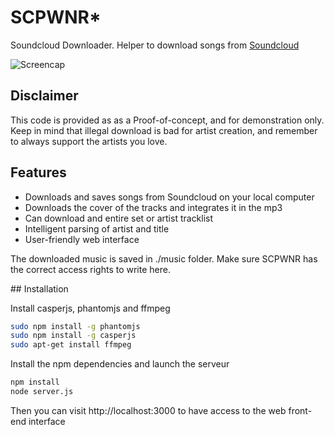 # SCPWNR*

Soundcloud Downloader. Helper to download songs from [Soundcloud](http://soundcloud.com)

![Screencap](https://raw.github.com/thibautRe/scpwnr/master/screencapture.png)

## Disclaimer

This code is provided as as a Proof-of-concept, and for demonstration only. Keep in mind that illegal download is bad for artist creation, and remember to always support the artists you love.


## Features

- Downloads and saves songs from Soundcloud on your local computer
- Downloads the cover of the tracks and integrates it in the mp3
- Can download and entire set or artist tracklist
- Intelligent parsing of artist and title
- User-friendly web interface

The downloaded music is saved in ./music folder. Make sure SCPWNR has
the correct access rights to write here.

## Installation

Install casperjs, phantomjs and ffmpeg

```bash
sudo npm install -g phantomjs
sudo npm install -g casperjs
sudo apt-get install ffmpeg
```

Install the npm dependencies and launch the serveur

```bash
npm install
node server.js
```

Then you can visit http://localhost:3000 to have access to the
web front-end interface